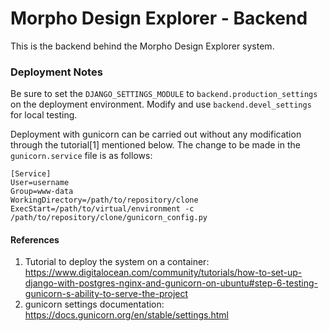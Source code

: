 # Morpho Design Explorer - Backend

This is the backend behind the Morpho Design Explorer system. 

### Deployment Notes

Be sure to set the `DJANGO_SETTINGS_MODULE` to `backend.production_settings` on the deployment environment. Modify and use `backend.devel_settings` for local testing.

Deployment with gunicorn can be carried out without any modification through the tutorial[1] mentioned below. The change to be made in the `gunicorn.service` file is as follows:
```
[Service]
User=username
Group=www-data
WorkingDirectory=/path/to/repository/clone
ExecStart=/path/to/virtual/environment -c /path/to/repository/clone/gunicorn_config.py
```

#### References

1. Tutorial to deploy the system on a container: https://www.digitalocean.com/community/tutorials/how-to-set-up-django-with-postgres-nginx-and-gunicorn-on-ubuntu#step-6-testing-gunicorn-s-ability-to-serve-the-project
2. gunicorn settings documentation: https://docs.gunicorn.org/en/stable/settings.html
